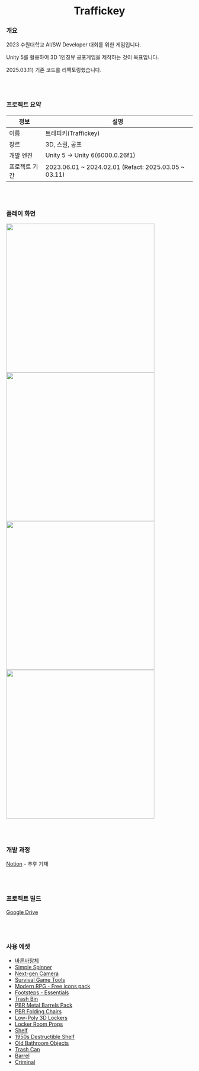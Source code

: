 <div align="center">

# Traffickey

</div>

### 개요
2023 수원대학교 AI/SW Developer 대회를 위한 게임입니다.

Unity 5를 활용하여 3D 1인칭뷰 공포게임을 제작하는 것이 목표입니다.

2025.03.11) 기존 코드를 리팩토링했습니다.

<br></br>

### 프로젝트 요약

|정보|설명|
|----|----|
|이름|트래피키(Traffickey)|
|장르|3D, 스릴, 공포|
|개발 엔진|Unity 5 → Unity 6(6000.0.26f1)|
|프로젝트 기간| 2023.06.01 ~ 2024.02.01 (Refact: 2025.03.05 ~ 03.11)|

<br></br>

### 플레이 화면
<img src = https://github.com/user-attachments/assets/0c469502-93cd-43eb-84ee-0ae6e2f001b7 width="400"/>
<img src = https://github.com/user-attachments/assets/45f90b6d-258c-4148-99a3-3f2c3fb9c1e5 width="400"/>
<img src = https://github.com/user-attachments/assets/b225ca98-21b7-4065-a9d6-b49674ff8213 width="400"/>
<img src = https://github.com/user-attachments/assets/89102b03-798d-480a-835e-0821a59a0ef0 width="400"/>

<br></br>

### 개발 과정

[Notion]() - 추후 기재

<br></br>

### 프로젝트 빌드

[Google Drive](https://drive.google.com/drive/folders/18laoqstNQEVfGziKmo1zqDfiM33N1CHN?usp=sharing)

<br></br>

### 사용 에셋

* [바른바탕체](http://www.print.or.kr/bbs/board.php?bo_table=B52&wr_id=9)
* [Simple Spinner](https://assetstore.unity.com/packages/2d/gui/icons/simple-spinner-progress-indicators-for-ui-237500)
* [Next-gen Camera](https://assetstore.unity.com/packages/3d/props/electronics/next-gen-camera-37365)
* [Survival Game Tools](https://assetstore.unity.com/packages/3d/props/tools/survival-game-tools-139872)
* [Modern RPG - Free icons pack](https://assetstore.unity.com/packages/2d/gui/icons/modern-rpg-free-icons-pack-264706)
* [Footsteps - Essentials](https://assetstore.unity.com/packages/audio/sound-fx/foley/footsteps-essentials-189879)
* [Trash Bin](https://assetstore.unity.com/packages/3d/props/furniture/trash-bin-96670)
* [PBR Metal Barrels Pack](https://assetstore.unity.com/packages/3d/props/industrial/pbr-metal-barrels-pack-221309)
* [PBR Folding Chairs](https://assetstore.unity.com/packages/3d/props/furniture/pbr-folding-chairs-135084)
* [Low-Poly 3D Lockers](https://assetstore.unity.com/packages/3d/props/interior/low-poly-3d-lockers-239681)
* [Locker Room Props](https://assetstore.unity.com/packages/3d/props/interior/locker-room-props-3355)
* [Shelf](https://assetstore.unity.com/packages/3d/props/interior/shelf-646)
* [1950s Destructible Shelf](https://assetstore.unity.com/packages/3d/props/furniture/1950s-destructible-shelf-175173)
* [Old Bathroom Objects](https://assetstore.unity.com/packages/3d/props/interior/old-bathroom-objects-120069)
* [Trash Can](https://assetstore.unity.com/packages/3d/props/exterior/trash-can-23183)
* [Barrel](https://assetstore.unity.com/packages/3d/props/industrial/barrel-840)
* [Criminal](https://pixabay.com/ko/users/universfield-28281460/)
